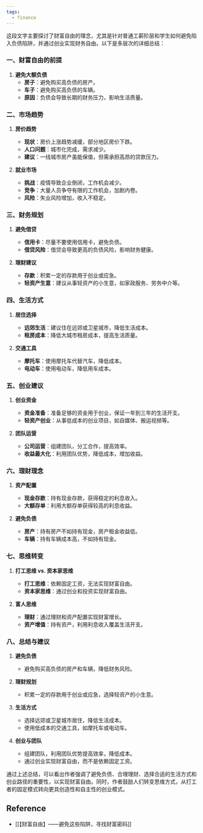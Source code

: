 ```yaml
---
tags:
  - finance
---
```



这段文字主要探讨了财富自由的理念，尤其是针对普通工薪阶层和学生如何避免陷入负债陷阱，并通过创业实现财务自由。以下是多层次的详细总结：

### 一、财富自由的前提

1. **避免大额负债**
   - **房子**：避免购买高负债的房产。
   - **车子**：避免购买高负债的车辆。
   - **原因**：负债会导致长期的财务压力，影响生活质量。

### 二、市场趋势

1. **房价趋势**
   - **现状**：房价上涨趋势减缓，部分地区房价下跌。
   - **人口问题**：城市化完成，需求减少。
   - **建议**：一线城市房产虽能保值，但需承担高昂的贷款压力。

2. **就业市场**
   - **挑战**：疫情导致企业倒闭，工作机会减少。
   - **竞争**：大量人员争夺有限的工作机会，加剧内卷。
   - **风险**：失业风险增加，收入不稳定。

### 三、财务规划

1. **避免借贷**
   - **信用卡**：尽量不要使用信用卡，避免负债。
   - **借贷风险**：借贷会导致更高的负债风险，影响财务健康。

2. **理财建议**
   - **存款**：积累一定的存款用于创业或应急。
   - **轻资产生意**：建议从事轻资产的小生意，如家政服务、劳务中介等。

### 四、生活方式

1. **居住选择**
   - **远郊生活**：建议住在远郊或卫星城市，降低生活成本。
   - **租房成本**：降低大城市租房成本，提高生活质量。

2. **交通工具**
   - **摩托车**：使用摩托车代替汽车，降低成本。
   - **电动车**：使用电动车，降低用车成本。

### 五、创业建议

1. **创业资金**
   - **资金准备**：准备足够的资金用于创业，保证一年到三年的生活开支。
   - **轻资产创业**：从事低成本的创业项目，如自媒体、搬运视频等。

2. **团队运营**
   - **公司运营**：组建团队，分工合作，提高效率。
   - **收益最大化**：利用团队优势，降低成本，增加收益。

### 六、理财理念

1. **资产配置**
   - **现金存款**：持有现金存款，获得稳定的利息收入。
   - **大额存单**：利用大额存单获得较高的利息收益。

2. **避免负债**
   - **房产**：持有房产不如持有现金，房产租金收益低。
   - **车辆**：持有车辆成本高，不如持有现金。

### 七、思维转变

1. **打工思维 vs. 资本家思维**
   - **打工思维**：依赖固定工资，无法实现财富自由。
   - **资本家思维**：通过创业和投资实现财富自由。

2. **富人思维**
   - **理财**：通过理财和资产配置实现财富增长。
   - **资产增值**：持有资产，利用利息收入覆盖生活开支。

### 八、总结与建议

1. **避免负债**
   - 避免购买高负债的房产和车辆，降低财务风险。

2. **理财规划**
   - 积累一定的存款用于创业或应急，选择轻资产的小生意。

3. **生活方式**
   - 选择远郊或卫星城市居住，降低生活成本。
   - 使用低成本的交通工具，如摩托车或电动车。

4. **创业与团队**
   - 组建团队，利用团队优势提高效率，降低成本。
   - 通过创业实现财富自由，而不是依赖固定工资。

通过上述总结，可以看出作者强调了避免负债、合理理财、选择合适的生活方式和创业路径的重要性，以实现财富自由。同时，作者鼓励人们转变思维方式，从打工者的固定模式转向更具创造性和自主性的创业模式。

## Reference
- [[【财富自由】——避免这些陷阱，寻找财富密码]]

